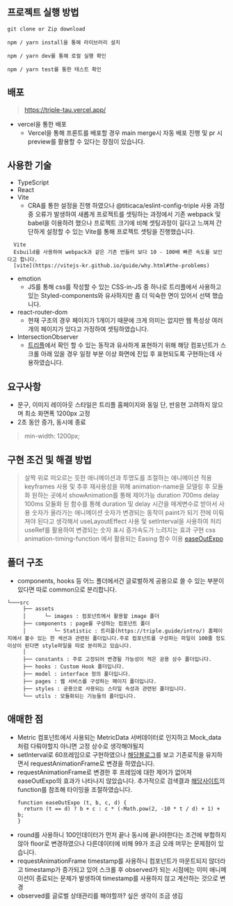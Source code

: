 ## 프로젝트 실행 방법
```
git clone or Zip download

npm / yarn install을 통해 라이브러리 설치

npm / yarn dev를 통해 로컬 실행 확인

npm / yarn test를 통한 테스트 확인

```

## 배포
> https://triple-tau.vercel.app/
* vercel을 통한 배포 
  - Vercel을 통해 프론트를 배포할 경우 main merge시 자동 배포 진행 및 pr 시 preview를 활용할 수 있다는 장점이 있습니다.

## 사용한 기술
* TypeScript
* React
* Vite
  - CRA를 통한 설정을 진행 하였으나 @titicaca/eslint-config-triple 사용 과정 중 오류가 발생하여 새롭게 프로젝트를 셋팅하는 과정에서 기존 webpack 및 babel을 이용하려 했으나 프로젝트 크기에 비해 셋팅과정이 길다고 느껴져 간단하게 설정할 수 있는 Vite를 통해 프로젝트 셋팅을 진행했습니다.
```
  Vite
  Esbuild를 사용하여 webpack과 같은 기존 번들러 보다 10 - 100배 빠른 속도를 보인다고 합니다.
  [vite](https://vitejs-kr.github.io/guide/why.html#the-problems)
```
* emotion
  - JS를 통해 css를 작성할 수 있는 CSS-in-JS 중 하나로 트리플에서 사용하고 있는 Styled-components와 유사하지만 좀 더 익숙한 면이 있어서 선택 했습니다.
* react-router-dom
  - 현재 구조의 경우 페이지가 1개이기 때문에 크게 의미는 없지만 웹 특성상 여러개의 페이지가 있다고 가정하여 셋팅하였습니다.
* IntersectionObserver
  - [트리플](https://triple.guide/intro/)에서 확인 할 수 있는 동작과 유사하게 표현하기 위해 해당 컴포넌트가 스크롤 아래 있을 경우 일정 부분 이상 화면에 진입 후 표현되도록 구현하는데 사용하였습니다.

## 요구사항
- 문구, 이미지 레이아웃 스타일은 트리플 홈페이지와 동일 단, 반응현 고려하지 않으며 최소 화면폭 1200px 고정
- 2초 동안 증가, 동시에 종료
> min-width: 1200px;

## 구현 조건 및 해결 방법
> 살짝 위로 떠오르는 듯한 애니메이션과 투명도를 조절하는 애니메이션 적용
  keyframes 사용 및 추후 재사용성을 위해 animation-name을 모델링 후 모듈화 원하는 곳에서 showAnimation를 통해 제어가능
> duration 700ms delay 100ms 
  모듈화 된 함수를 통해 duration 및 delay 시간을 매게변수로 받아서 사용
> 숫자가 올라가는 애니메이션
  숫자가 변경되는 동작이 paint가 되기 전에 이뤄져야 된다고 생각해서 useLayoutEffect 사용 및 setInterval을 사용하여 처리 useRef를 활용하여 변경되는 숫자 표시 
> 증가속도가 느려지는 효과 구현
  css animation-timing-function 에서 활용되는 Easing 함수 이용
  [easeOutExpo](https://easings.net/ko#easeOutExpo)

## 폴더 구조
  - components, hooks 등 어느 폴더에서건 글로벌하게 공용으로 쓸 수 있는 부분이 있다면 따로 common으로 분리합니다.
```
└───src
     ├── assets
     │      └─ images : 컴포넌트에서 활용할 image 폴더 
     ├── components : page를 구성하는 컴포넌트 폴더
     │         └─ Statistic : 트리플(https://triple.guide/intro/) 홈페이지에서 볼수 있는 한 섹션과 관련된 폴더입니다.주로 컴포넌트를 구성파는 파일이 100줄 정도 이상이 된다면 style파일을 따로 분리하고 있습니다.
     │
     ├── constants : 주로 고정되어 변경될 가능성이 적은 공용 상수 폴더입니다.
     ├── hooks : Custom Hook 폴더입니다.
     ├── model : interface 정의 폴더입니다.
     ├── pages : 웹 서비스를 구성하는 페이지 폴더입니다.
     ├── styles : 공용으로 사용되는 스타일 속성과 관련된 폴더입니다.
     └── utils : 모듈화되는 기능들의 폴더입니다.
```

## 애매한 점
- Metric 컴포넌트에서 사용되는 MetricData 서버데이터로 인지하고 Mock_data처럼 다뤄야할지 아니면 고정 상수로 생각해야될지 
- setInterval로 60프레임으로 구현하였으나 [해당블로그](https://guiyomi.tistory.com/100)를 보고 기존로직을 유지하면서 requestAnimationFrame로 변경을 하였습니다.
- requestAnimationFrame로 변경한 후 프레임에 대한 제어가 없어져 easeOutExpo의 효과가 나타나지 않았습니다. 추가적으로 검색결과 [해당사이트](https://spicyyoghurt.com/tools/easing-functions)의 function를 참조해 타이밍을 조절하였습니다.
  ```
  function easeOutExpo (t, b, c, d) {
    return (t == d) ? b + c : c * (-Math.pow(2, -10 * t / d) + 1) + b;
  }
  ```
- round를 사용하니 100인데이터가 먼저 끝나 동시에 끝나야한다는 조건에 부합하지 않아 floor로 변경하였으나 다른데이터에 비해 99가 조금 오래 머무는 문제점이 있습니다.
- requestAnimationFrame timestamp를 사용하니 컴포넌트가 마운트되지 않더라고 timestamp가 증가되고 있어 스크롤 후 observed가 되는 시점에는 이미 애니메이션이 종료되는 문제가 발생하여 timestamp를 사용하지 않고 계산하는 것으로 변경
- observed를 글로벌 상태관리를 해야할까? 싶은 생각이 조금 생김